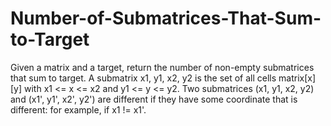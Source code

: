 # Number-of-Submatrices-That-Sum-to-Target
Given a matrix and a target, return the number of non-empty submatrices that sum to target.  A submatrix x1, y1, x2, y2 is the set of all cells matrix[x][y] with x1 &lt;= x &lt;= x2 and y1 &lt;= y &lt;= y2.  Two submatrices (x1, y1, x2, y2) and (x1', y1', x2', y2') are different if they have some coordinate that is different: for example, if x1 != x1'.
